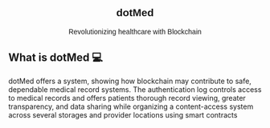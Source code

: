 <div align="center" style="font-family:'Montserrat', sans-serif;">
  
## dotMed 

  Revolutionizing healthcare with Blockchain
</div>

## What is dotMed 💻

dotMed offers a system, showing how blockchain may contribute to safe, dependable medical record systems. The authentication log controls access to medical records and offers patients thorough record viewing, greater transparency, and data sharing while organizing a content-access system across several storages and provider locations using smart contracts


